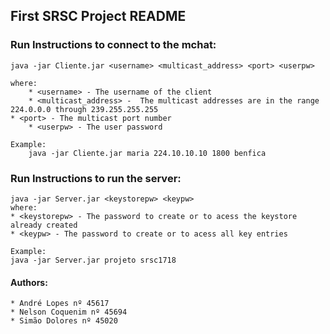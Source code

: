 ## First SRSC Project README

### Run Instructions to connect to the mchat:

    java -jar Cliente.jar <username> <multicast_address> <port> <userpw>
    
    where:
    	* <username> - The username of the client
    	* <multicast_address> -  The multicast addresses are in the range 224.0.0.0 through 239.255.255.255
	* <port> - The multicast port number 
    	* <userpw> - The user password
	
    Example:
        java -jar Cliente.jar maria 224.10.10.10 1800 benfica

### Run Instructions to run the server:	
	java -jar Server.jar <keystorepw> <keypw>
    where:
	* <keystorepw> - The password to create or to acess the keystore already created
	* <keypw> - The password to create or to acess all key entries

    Example:	
	java -jar Server.jar projeto srsc1718

#### Authors:

	* André Lopes nº 45617
	* Nelson Coquenim nº 45694
	* Simão Dolores nº 45020
